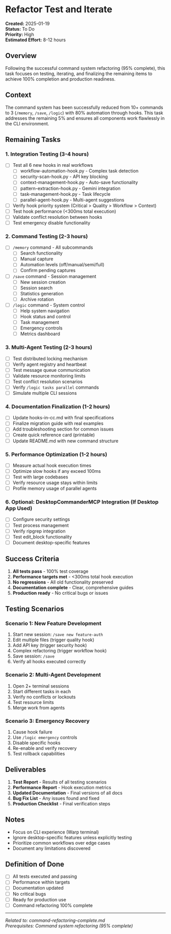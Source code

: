 # Refactor Test and Iterate

**Created:** 2025-01-19  
**Status:** To Do  
**Priority:** High  
**Estimated Effort:** 8-12 hours  

## Overview

Following the successful command system refactoring (95% complete), this task focuses on testing, iterating, and finalizing the remaining items to achieve 100% completion and production readiness.

## Context

The command system has been successfully reduced from 10+ commands to 3 (`/memory`, `/save`, `/logic`) with 80% automation through hooks. This task addresses the remaining 5% and ensures all components work flawlessly in the CLI environment.

## Remaining Tasks

### 1. Integration Testing (3-4 hours)
- [ ] Test all 6 new hooks in real workflows
  - [ ] workflow-automation-hook.py - Complex task detection
  - [ ] security-scan-hook.py - API key blocking
  - [ ] context-management-hook.py - Auto-save functionality
  - [ ] pattern-extraction-hook.py - Gemini integration
  - [ ] task-management-hook.py - Task lifecycle
  - [ ] parallel-agent-hook.py - Multi-agent suggestions
- [ ] Verify hook priority system (Critical > Quality > Workflow > Context)
- [ ] Test hook performance (<300ms total execution)
- [ ] Validate conflict resolution between hooks
- [ ] Test emergency disable functionality

### 2. Command Testing (2-3 hours)
- [ ] `/memory` command - All subcommands
  - [ ] Search functionality
  - [ ] Manual capture
  - [ ] Automation levels (off/manual/semi/full)
  - [ ] Confirm pending captures
- [ ] `/save` command - Session management
  - [ ] New session creation
  - [ ] Session search
  - [ ] Statistics generation
  - [ ] Archive rotation
- [ ] `/logic` command - System control
  - [ ] Help system navigation
  - [ ] Hook status and control
  - [ ] Task management
  - [ ] Emergency controls
  - [ ] Metrics dashboard

### 3. Multi-Agent Testing (2-3 hours)
- [ ] Test distributed locking mechanism
- [ ] Verify agent registry and heartbeat
- [ ] Test message queue communication
- [ ] Validate resource monitoring limits
- [ ] Test conflict resolution scenarios
- [ ] Verify `/logic tasks parallel` commands
- [ ] Simulate multiple CLI sessions

### 4. Documentation Finalization (1-2 hours)
- [ ] Update hooks-in-cc.md with final specifications
- [ ] Finalize migration guide with real examples
- [ ] Add troubleshooting section for common issues
- [ ] Create quick reference card (printable)
- [ ] Update README.md with new command structure

### 5. Performance Optimization (1-2 hours)
- [ ] Measure actual hook execution times
- [ ] Optimize slow hooks if any exceed 100ms
- [ ] Test with large codebases
- [ ] Verify resource usage stays within limits
- [ ] Profile memory usage of parallel agents

### 6. Optional: DesktopCommanderMCP Integration (If Desktop App Used)
- [ ] Configure security settings
- [ ] Test process management
- [ ] Verify ripgrep integration
- [ ] Test edit_block functionality
- [ ] Document desktop-specific features

## Success Criteria

1. **All tests pass** - 100% test coverage
2. **Performance targets met** - <300ms total hook execution
3. **No regressions** - All old functionality preserved
4. **Documentation complete** - Clear, comprehensive guides
5. **Production ready** - No critical bugs or issues

## Testing Scenarios

### Scenario 1: New Feature Development
1. Start new session: `/save new feature-auth`
2. Edit multiple files (trigger quality hook)
3. Add API key (trigger security hook)
4. Complex refactoring (trigger workflow hook)
5. Save session: `/save`
6. Verify all hooks executed correctly

### Scenario 2: Multi-Agent Development
1. Open 2+ terminal sessions
2. Start different tasks in each
3. Verify no conflicts or lockouts
4. Test resource limits
5. Merge work from agents

### Scenario 3: Emergency Recovery
1. Cause hook failure
2. Use `/logic emergency` controls
3. Disable specific hooks
4. Re-enable and verify recovery
5. Test rollback capabilities

## Deliverables

1. **Test Report** - Results of all testing scenarios
2. **Performance Report** - Hook execution metrics
3. **Updated Documentation** - Final versions of all docs
4. **Bug Fix List** - Any issues found and fixed
5. **Production Checklist** - Final verification steps

## Notes

- Focus on CLI experience (Warp terminal)
- Ignore desktop-specific features unless explicitly testing
- Prioritize common workflows over edge cases
- Document any limitations discovered

## Definition of Done

- [ ] All tests executed and passing
- [ ] Performance within targets
- [ ] Documentation updated
- [ ] No critical bugs
- [ ] Ready for production use
- [ ] Command refactoring 100% complete

---

*Related to: command-refactoring-complete.md*  
*Prerequisites: Command system refactoring (95% complete)*